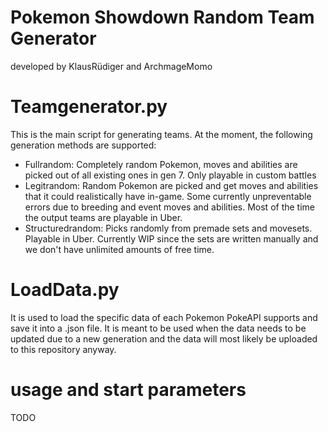 # Pokemon Showdown Random Team Generator
developed by KlausRüdiger and ArchmageMomo

# Teamgenerator.py
This is the main script for generating teams. At the moment, the following generation methods are supported:
- Fullrandom: Completely random Pokemon, moves and abilities are picked out of all existing ones in gen 7. Only playable in custom battles
- Legitrandom: Random Pokemon are picked and get moves and abilities that it could realistically have in-game. Some currently unpreventable errors due to breeding and event moves and abilities. Most of the time the output teams are playable in Uber.
- Structuredrandom: Picks randomly from premade sets and movesets. Playable in Uber. Currently WIP since the sets are written manually and we don't have unlimited amounts of free time.

# LoadData.py
It is used to load the specific data of each Pokemon PokeAPI supports and save it into a .json file. It is meant to be used when the data needs to be updated due to a new generation and the data will most likely be uploaded to this repository anyway.

# usage and start parameters

TODO
